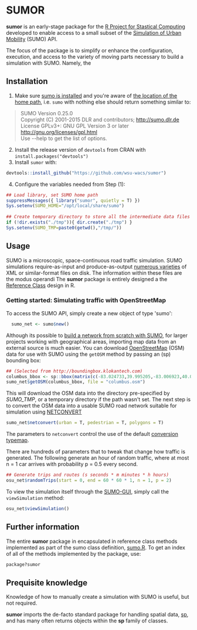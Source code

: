 # SUMOR 
__sumor__ is an early-stage package for the [R Project for Stastical Computing](https://www.r-project.org/about.html) developed to enable access to a small subset of the [Simulation of Urban Mobility](http://sumo.dlr.de/wiki/Simulation_of_Urban_MObility_-_Wiki) (SUMO) API.

The focus of the package is to simplify or enhance the configuration, execution, and access to the variety of moving parts necessary to build a simulation with SUMO. Namely, the

## Installation
1. Make sure [sumo is installed](http://sumo.dlr.de/wiki/Installing) and you're aware of [the location of the home path](http://sumo.dlr.de/wiki/FAQ#Basic_Usage), i.e. `sumo` with nothing else should return something similar to:
> SUMO Version 0.25.0 <br />
> Copyright (C) 2001-2015 DLR and contributors; http://sumo.dlr.de <br />
> License GPLv3+: GNU GPL Version 3 or later <http://gnu.org/licenses/gpl.html> <br />
> Use --help to get the list of options.

2. Install the release version of `devtools` from CRAN with `install.packages("devtools")`
3. Install `sumor` with: 
```R
devtools::install_github("https://github.com/wsu-wacs/sumor")
```

4. Configure the variables needed from Step (1):

```R
## Load library, set SUMO home path 
suppressMessages({ library("sumor", quietly = T) })
Sys.setenv(SUMO_HOME="/opt/local/share/sumo")
  
## Create temporary directory to store all the intermediate data files (optional)
if (!dir.exists("./tmp")){ dir.create("./tmp") }
Sys.setenv(SUMO_TMP=paste0(getwd(),"/tmp/"))
```
## Usage 
SUMO is a microscopic, space-continuous road traffic simulation. SUMO simulations require-as-input and produce-as-output [numerous varieties](http://sumo.dlr.de/wiki/Other/File_Extensions) of XML or similar-format files on disk. The information within these files are the modus operandi   The __sumor__ package is entirely designed a the [Reference Class](https://stat.ethz.ch/R-manual/R-devel/library/methods/html/refClass.html) design in R. 

### Getting started: Simulating traffic with OpenStreetMap
To access the SUMO API, simply create a new object of type 'sumo':

```R
  sumo_net <- sumo$new()
```
Although its possible to [build a network from scratch with SUMO](http://sumo.dlr.de/wiki/Networks/Building_Networks_from_own_XML-descriptions), for larger projects working with geographical areas, importing map data from an external source is much easier. You can download [OpenStreetMap](https://www.openstreetmap.org/about) (OSM) data for use with SUMO using the `getOSM` method by passing an (sp) bounding box: 

```R     
## (Selected from http://boundingbox.klokantech.com)
columbus_bbox <- sp::bbox(matrix(c(-83.024733,39.995205,-83.006923,40.005429), ncol=2, byrow = T)) 
sumo_net$getOSM(columbus_bbox, file = "columbus.osm")
```
This will download the OSM data into the directory pre-specified by _SUMO_TMP_, or a temporary directory if the path wasn't set. The next step is to convert the OSM data into a usable SUMO road network suitable for simulation using [NETCONVERT](http://sumo.dlr.de/wiki/NETCONVERT)

```R  
sumo_net$netconvert(urban = T, pedestrian = T, polygons = T)
```
The parameters to `netconvert` control the use of the default [conversion typemap](http://sumo.dlr.de/wiki/Networks/Import/OpenStreetMap#Recommended_Typemaps). 

There are hundreds of parameters that to tweak that change how traffic is generated. The following generate an hour of random traffic, where at most n = 1 car arrives with probability p = 0.5 every second. 

```R
## Generate trips and routes (s seconds * m minutes * h hours)
osu_net$randomTrips(start = 0, end = 60 * 60 * 1, n = 1, p = 2)
```
To view the simulation itself through the [SUMO-GUI](http://sumo.dlr.de/wiki/SUMO-GUI), simply call the `viewSimulation` method:  

```R
osu_net$viewSimulation() 
```
## Further information
The entire __sumor__ package in encapsulated in reference class methods implemented as part of the sumo class definition, [sumo.R](src/sumo.R). To get an index of all of the methods implemented by the package, use: 

```R
package?sumor
```

## Prequisite knowledge 
Knowledge of how to manually create a simulation with SUMO is useful, but not required. 

__sumor__ imports the de-facto standard package for handling spatial data, [sp](https://cran.r-project.org/web/packages/sp/index.html), and has many often returns objects within the __sp__ family of classes. 
